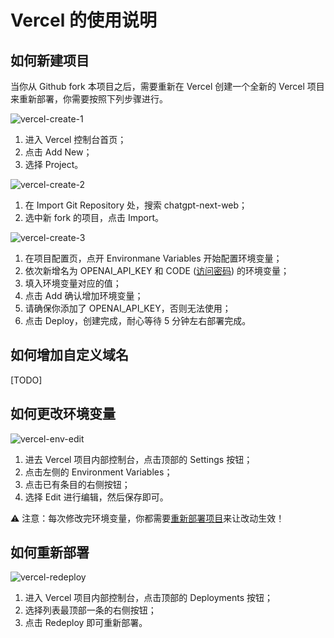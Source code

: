 # Vercel 的使用说明

## 如何新建项目
当你从 Github fork 本项目之后，需要重新在 Vercel 创建一个全新的 Vercel 项目来重新部署，你需要按照下列步骤进行。

![vercel-create-1](./images/vercel/vercel-create-1.jpg)
1. 进入 Vercel 控制台首页；
2. 点击 Add New；
3. 选择 Project。

![vercel-create-2](./images/vercel/vercel-create-2.jpg)
1. 在 Import Git Repository 处，搜索 chatgpt-next-web；
2. 选中新 fork 的项目，点击 Import。

![vercel-create-3](./images/vercel/vercel-create-3.jpg)
1. 在项目配置页，点开 Environmane Variables 开始配置环境变量；
2. 依次新增名为 OPENAI_API_KEY 和 CODE ([访问密码](https://ouhayou.top//blob/357296986609c14de10bf210871d30e2f67a8784/docs/faq-cn.md#%E7%8E%AF%E5%A2%83%E5%8F%98%E9%87%8F-code-%E6%98%AF%E4%BB%80%E4%B9%88%E5%BF%85%E9%A1%BB%E8%AE%BE%E7%BD%AE%E5%90%97)) 的环境变量；
3. 填入环境变量对应的值；
4. 点击 Add 确认增加环境变量；
5. 请确保你添加了 OPENAI_API_KEY，否则无法使用；
6. 点击 Deploy，创建完成，耐心等待 5 分钟左右部署完成。

## 如何增加自定义域名
[TODO]

## 如何更改环境变量
![vercel-env-edit](./images/vercel/vercel-env-edit.jpg)
1. 进去 Vercel 项目内部控制台，点击顶部的 Settings 按钮；
2. 点击左侧的 Environment Variables；
3. 点击已有条目的右侧按钮；
4. 选择 Edit 进行编辑，然后保存即可。

⚠️️ 注意：每次修改完环境变量，你都需要[重新部署项目](#如何重新部署)来让改动生效！

## 如何重新部署
![vercel-redeploy](./images/vercel/vercel-redeploy.jpg)
1. 进入 Vercel 项目内部控制台，点击顶部的 Deployments 按钮；
2. 选择列表最顶部一条的右侧按钮；
3. 点击 Redeploy 即可重新部署。
